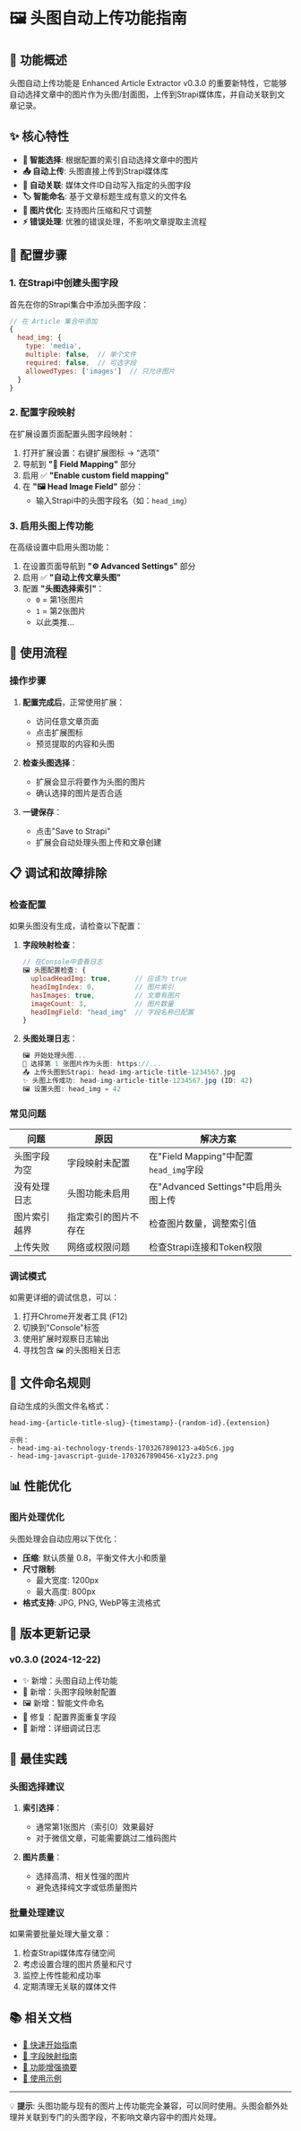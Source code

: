 # 🖼️ 头图自动上传功能指南

## 📖 功能概述

头图自动上传功能是 Enhanced Article Extractor v0.3.0 的重要新特性，它能够自动选择文章中的图片作为头图/封面图，上传到Strapi媒体库，并自动关联到文章记录。

## ✨ 核心特性

- **🎯 智能选择**: 根据配置的索引自动选择文章中的图片
- **📤 自动上传**: 头图直接上传到Strapi媒体库
- **🔗 自动关联**: 媒体文件ID自动写入指定的头图字段
- **🏷️ 智能命名**: 基于文章标题生成有意义的文件名
- **🔧 图片优化**: 支持图片压缩和尺寸调整
- **⚡ 错误处理**: 优雅的错误处理，不影响文章提取主流程

## 🔧 配置步骤

### 1. 在Strapi中创建头图字段

首先在你的Strapi集合中添加头图字段：

```javascript
// 在 Article 集合中添加
{
  head_img: {
    type: 'media',
    multiple: false,  // 单个文件
    required: false,  // 可选字段
    allowedTypes: ['images']  // 只允许图片
  }
}
```

### 2. 配置字段映射

在扩展设置页面配置头图字段映射：

1. 打开扩展设置：右键扩展图标 → "选项"
2. 导航到 **"🔗 Field Mapping"** 部分
3. 启用 ✅ **"Enable custom field mapping"**
4. 在 **"🖼️ Head Image Field"** 部分：
   - 输入Strapi中的头图字段名（如：`head_img`）

### 3. 启用头图上传功能

在高级设置中启用头图功能：

1. 在设置页面导航到 **"⚙️ Advanced Settings"** 部分
2. 启用 ✅ **"自动上传文章头图"**
3. 配置 **"头图选择索引"**：
   - `0` = 第1张图片
   - `1` = 第2张图片
   - 以此类推...

## 🎯 使用流程

### 操作步骤

1. **配置完成后**，正常使用扩展：
   - 访问任意文章页面
   - 点击扩展图标
   - 预览提取的内容和头图

2. **检查头图选择**：
   - 扩展会显示将要作为头图的图片
   - 确认选择的图片是否合适

3. **一键保存**：
   - 点击"Save to Strapi"
   - 扩展会自动处理头图上传和文章创建

## 📋 调试和故障排除

### 检查配置

如果头图没有生成，请检查以下配置：

1. **字段映射检查**：
   ```javascript
   // 在Console中查看日志
   🖼️ 头图配置检查: {
     uploadHeadImg: true,      // 应该为 true
     headImgIndex: 0,          // 图片索引
     hasImages: true,          // 文章有图片
     imageCount: 3,            // 图片数量
     headImgField: "head_img"  // 字段名称已配置
   }
   ```

2. **头图处理日志**：
   ```javascript
   🖼️ 开始处理头图...
   🎯 选择第 1 张图片作为头图: https://...
   📤 上传头图到Strapi: head-img-article-title-1234567.jpg
   ✨ 头图上传成功: head-img-article-title-1234567.jpg (ID: 42)
   🖼️ 设置头图: head_img = 42
   ```

### 常见问题

| 问题 | 原因 | 解决方案 |
|------|------|----------|
| 头图字段为空 | 字段映射未配置 | 在"Field Mapping"中配置`head_img`字段 |
| 没有处理日志 | 头图功能未启用 | 在"Advanced Settings"中启用头图上传 |
| 图片索引越界 | 指定索引的图片不存在 | 检查图片数量，调整索引值 |
| 上传失败 | 网络或权限问题 | 检查Strapi连接和Token权限 |

### 调试模式

如需更详细的调试信息，可以：

1. 打开Chrome开发者工具 (F12)
2. 切换到"Console"标签
3. 使用扩展时观察日志输出
4. 寻找包含 `🖼️` 的头图相关日志

## 🎨 文件命名规则

自动生成的头图文件名格式：

```
head-img-{article-title-slug}-{timestamp}-{random-id}.{extension}

示例：
- head-img-ai-technology-trends-1703267890123-a4b5c6.jpg
- head-img-javascript-guide-1703267890456-x1y2z3.png
```

## 📊 性能优化

### 图片处理优化

头图处理会自动应用以下优化：

- **压缩**: 默认质量 0.8，平衡文件大小和质量
- **尺寸限制**: 
  - 最大宽度: 1200px
  - 最大高度: 800px
- **格式支持**: JPG, PNG, WebP等主流格式

## 🔄 版本更新记录

### v0.3.0 (2024-12-22)
- ✨ 新增：头图自动上传功能
- 🔧 新增：头图字段映射配置
- 🖼️ 新增：智能文件命名
- 🐛 修复：配置界面重复字段
- 📝 新增：详细调试日志

## 🎯 最佳实践

### 头图选择建议

1. **索引选择**：
   - 通常第1张图片（索引0）效果最好
   - 对于微信文章，可能需要跳过二维码图片

2. **图片质量**：
   - 选择高清、相关性强的图片
   - 避免选择纯文字或低质量图片

### 批量处理建议

如果需要批量处理大量文章：

1. 检查Strapi媒体库存储空间
2. 考虑设置合理的图片质量和尺寸
3. 监控上传性能和成功率
4. 定期清理无关联的媒体文件

## 📚 相关文档

- [📖 快速开始指南](QUICK_START_GUIDE.md)
- [🔗 字段映射指南](FIELD_MAPPING_GUIDE.md)
- [🚀 功能增强摘要](ENHANCEMENT_SUMMARY.md)
- [🎯 使用示例](USAGE_EXAMPLES.md)

---

💡 **提示**: 头图功能与现有的图片上传功能完全兼容，可以同时使用。头图会额外处理并关联到专门的头图字段，不影响文章内容中的图片处理。